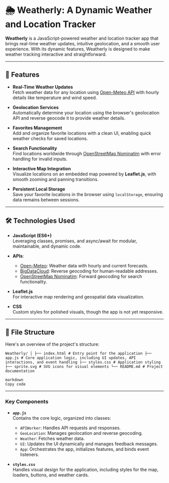 # 🌦️ Weatherly: A Dynamic Weather and Location Tracker

**Weatherly** is a JavaScript-powered weather and location tracker app that brings real-time weather updates, intuitive geolocation, and a smooth user experience. With its dynamic features, Weatherly is designed to make weather tracking interactive and straightforward.

---

## 🌟 Features

- **Real-Time Weather Updates**  
  Fetch weather data for any location using [Open-Meteo API](https://open-meteo.com) with hourly details like temperature and wind speed.

- **Geolocation Services**  
  Automatically determine your location using the browser's geolocation API and reverse geocode it to provide weather details.

- **Favorites Management**  
  Add and organize favorite locations with a clean UI, enabling quick weather checks for saved locations.

- **Search Functionality**  
  Find locations worldwide through [OpenStreetMap Nominatim](https://nominatim.openstreetmap.org/) with error handling for invalid inputs.

- **Interactive Map Integration**  
  Visualize locations on an embedded map powered by **Leaflet.js**, with smooth zooming and panning transitions.

- **Persistent Local Storage**  
  Save your favorite locations in the browser using `localStorage`, ensuring data remains between sessions.

---

## 🛠️ Technologies Used

- **JavaScript (ES6+)**  
  Leveraging classes, promises, and async/await for modular, maintainable, and dynamic code.

- **APIs**:
  - [Open-Meteo](https://open-meteo.com): Weather data with hourly and current forecasts.
  - [BigDataCloud](https://www.bigdatacloud.com/): Reverse geocoding for human-readable addresses.
  - [OpenStreetMap Nominatim](https://nominatim.openstreetmap.org/): Forward geocoding for search functionality.

- **Leaflet.js**  
  For interactive map rendering and geospatial data visualization.

- **CSS**  
  Custom styles for polished visuals, though the app is not yet responsive.

---

## 📂 File Structure

Here's an overview of the project's structure:

```
Weatherly/ │ ├── index.html # Entry point for the application ├── app.js # Core application logic, including UI updates, API interactions, and event handling ├── styles.css # Application styling ├── sprite.svg # SVG icons for visual elements └── README.md # Project documentation

markdown
Copy code
```

---

### Key Components

- **`app.js`**  
  Contains the core logic, organized into classes:
  - `APIWorker`: Handles API requests and responses.
  - `GeoLocation`: Manages geolocation and reverse geocoding.
  - `Weather`: Fetches weather data.
  - `UI`: Updates the UI dynamically and manages feedback messages.
  - `App`: Orchestrates the app, initializes features, and binds event listeners.

- **`styles.css`**  
  Handles visual design for the application, including styles for the map, loaders, buttons, and weather cards.
